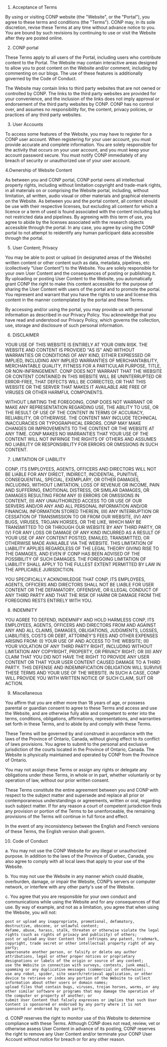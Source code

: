 
1. Acceptance of Terms

By using or visiting CONP website (the "Website", or the "Portal"), you agree to these terms and conditions (the "Terms").
CONP may, in its sole discretion, revise these Terms at any time without advance notice to you. You are bound by such revisions by continuing to use or visit the Website after they are posted online.

2. CONP portal 

These Terms apply to all users of the Portal, including users who contribute content to the Portal. The Website may contain interactive areas designed to allow you to post content on the Website and/or comment, including by commenting on our blogs. The use of these features is additionally governed by the Code of Conduct.

The Website may contain links to third party websites that are not owned or controlled by CONP. The links to the third party websites are provided for your convenience, and the inclusion of the links does not imply approval or endorsement of the third party websites by CONP. CONP has no control over, and assumes no responsibility for, the content, privacy policies, or practices of any third party websites.

3. User Accounts

To access some features of the Website, you may have to register for a CONP user account. When registering for your user account, you must provide accurate and complete information. You are solely responsible for the activity that occurs on your user account, and you must keep your account password secure. You must notify CONP immediately of any breach of security or unauthorized use of your user account.

4.Ownership of Website Content

As between you and CONP portal, CONP portal owns all intellectual property rights, including without limitation copyright and trade-mark rights, in all materials on or comprising the Website portal, including, without limitation, all written, audio visual or other materials and graphical elements on the Website. As between you and the portal content, all content should be use with their respective licenses, but excluding all content for which a licence or a term of used is found associated with the content including but not restricted data and pipelines. By agreeing with this term of use, you agree to abide by the licenses associated with the research objects accessible through the portal. In any case, you agree by using the CONP portal to not attempt to reidentify any human participant data accessible through the portal.

5. User Content; Privacy

You may be able to post or upload (in designated areas of the Website) written content or other content such as data, metadata, pipelines, etc (collectively "User Content") to the Website.  You are solely responsible for your own User Content and the consequences of posting or publishing it. By uploading or posting User Content to the Website, you automatically grant CONP the right to make this content accessible for the purpose of sharing the User Content with users of the portal and to promote the portal. You represent and warrant that you have the rights to use and license this content in the manner contemplated by the portal and these Terms.

By accessing and/or using the portal, you may provide us with personal information as described in our Privacy Policy. You acknowledge that you have read and understood our Privacy Policy, which governs the collection, use, storage and disclosure of such personal information.

6. DISCLAIMER

YOUR USE OF THIS WEBSITE IS ENTIRELY AT YOUR OWN RISK. THE WEBSITE AND CONTENT IS PROVIDED "AS IS" AND WITHOUT WARRANTIES OR CONDITIONS OF ANY KIND, EITHER EXPRESSED OR IMPLIED, INCLUDING ANY IMPLIED WARRANTIES OF MERCHANTABILITY, MERCHANTABLE QUALITY, FITNESS FOR A PARTICULAR PURPOSE, TITLE, OR NON-INFRINGEMENT. CONP DOES NOT WARRANT THAT THE WEBSITE OR CONTENT CONTAINED IN THIS WEBSITE WILL BE UNINTERRUPTED OR ERROR-FREE, THAT DEFECTS WILL BE CORRECTED, OR THAT THIS WEBSITE OR THE SERVER THAT MAKES IT AVAILABLE ARE FREE OF VIRUSES OR OTHER HARMFUL COMPONENTS.

WITHOUT LIMITING THE FOREGOING, CONP DOES NOT WARRANT OR MAKE ANY REPRESENTATION REGARDING USE, THE ABILITY TO USE, OR THE RESULT OF USE OF THE CONTENT IN TERMS OF ACCURACY, RELIABILITY, OR OTHERWISE. THE CONTENT MAY INCLUDE TECHNICAL INACCURACIES OR TYPOGRAPHICAL ERRORS. CONP MAY MAKE CHANGES OR IMPROVEMENTS TO THE CONTENT OR THE WEBSITE AT ANY TIME. CONP MAKES NO WARRANTIES THAT YOUR USE OF THE CONTENT WILL NOT INFRINGE THE RIGHTS OF OTHERS AND ASSUMES NO LIABILITY OR RESPONSIBILITY FOR ERRORS OR OMISSIONS IN SUCH CONTENT.

7. LIMITATION OF LIABILITY

CONP, ITS EMPLOYEES, AGENTS, OFFICERS AND DIRECTORS WILL NOT BE LIABLE FOR ANY DIRECT, INDIRECT, INCIDENTAL, PUNITIVE, CONSEQUENTIAL, SPECIAL, EXEMPLARY, OR OTHER DAMAGES, INCLUDING, WITHOUT LIMITATION, LOSS OF REVENUE OR INCOME, PAIN AND SUFFERING, EMOTIONAL DISTRESS, OR SIMILAR DAMAGES, OR DAMAGES RESULTING FROM ANY (I) ERRORS OR OMISSIONS IN CONTENT, (II) ANY UNAUTHORIZED ACCESS TO OR USE OF OUR SERVERS AND/OR ANY AND ALL PERSONAL INFORMATION AND/OR FINANCIAL INFORMATION STORED THEREIN, (III) ANY INTERRUPTION OR CESSATION OF TRANSMISSION TO OR FROM OUR WEBSITE, (IV) ANY BUGS, VIRUSES, TROJAN HORSES, OR THE LIKE, WHICH MAY BE TRANSMITTED TO OR THROUGH OUR WEBSITE BY ANY THIRD PARTY, OR (V) FOR ANY LOSS OR DAMAGE OF ANY KIND INCURRED AS A RESULT OF YOUR USE OF ANY CONTENT POSTED, EMAILED, TRANSMITTED, OR OTHERWISE MADE AVAILABLE VIA THE WEBSITE. THIS LIMITATION OF LIABILITY APPLIES REGARDLESS OF THE LEGAL THEORY GIVING RISE TO THE DAMAGES, AND EVEN IF CONP HAS BEEN ADVISED OF THE POSSIBILITY OF SUCH DAMAGES. THE FOREGOING LIMITATION OF LIABILITY SHALL APPLY TO THE FULLEST EXTENT PERMITTED BY LAW IN THE APPLICABLE JURISDICTION.

YOU SPECIFICALLY ACKNOWLEDGE THAT CONP, ITS EMPLOYEES, AGENTS, OFFICERS AND DIRECTORS SHALL NOT BE LIABLE FOR USER CONTENT OR THE DEFAMATORY, OFFENSIVE, OR ILLEGAL CONDUCT OF ANY THIRD PARTY AND THAT THE RISK OF HARM OR DAMAGE FROM THE FOREGOING RESTS ENTIRELY WITH YOU.

8. INDEMNITY

YOU AGREE TO DEFEND, INDEMNIFY AND HOLD HARMLESS CONP, ITS EMPLOYEES, AGENTS, OFFICERS AND DIRECTORS FROM AND AGAINST ANY AND ALL CLAIMS, DAMAGES, OBLIGATIONS, JUDGMENTS, LOSSES, LIABILITIES, COSTS OR DEBT, ATTORNEY'S FEES AND OTHER EXPENSES ARISING FROM: (I) YOUR USE OF AND ACCESS TO THE WEBSITE; (II) YOUR VIOLATION OF ANY THIRD PARTY RIGHT, INCLUDING WITHOUT LIMITATION ANY COPYRIGHT, PROPERTY, OR PRIVACY RIGHT; OR (III) ANY CLAIM THAT YOU DID NOT HAVE THE RIGHT TO PROVIDE ANY USER CONTENT OR THAT YOUR USER CONTENT CAUSED DAMAGE TO A THIRD PARTY. THIS DEFENSE AND INDEMNIFICATION OBLIGATION WILL SURVIVE THESE TERMS AND YOUR USE OF THE WEBSITE. IN SUCH A CASE, CONP WILL PROVIDE YOU WITH WRITTEN NOTICE OF SUCH CLAIM, SUIT OR ACTION.

9. Miscellaneous

You affirm that you are either more than 18 years of age, or possess parental or guardian consent to agree to these Terms and access and use the Website, and are otherwise fully able and competent to enter into the terms, conditions, obligations, affirmations, representations, and warranties set forth in these Terms, and to abide by and comply with these Terms.

These Terms will be governed by and construed in accordance with the laws of the Province of Ontario, Canada, without giving effect to its conflict of laws provisions. You agree to submit to the personal and exclusive jurisdiction of the courts located in the Province of Ontario, Canada. The Website is physically maintained and operated by CONP from the Province of Ontario.

You may not assign these Terms or assign any rights or delegate any obligations under these Terms, in whole or in part, whether voluntarily or by operation of law, without our prior written consent.

These Terms constitute the entire agreement between you and CONP with respect to the subject matter and supersede and replace all prior or contemporaneous understandings or agreements, written or oral, regarding such subject matter. If for any reason a court of competent jurisdiction finds any provision or portion of the Terms to be unenforceable, the remaining provisions of the Terms will continue in full force and effect.

In the event of any inconsistency between the English and French versions of these Terms, the English version shall govern.

10. Code of Conduct

a. You may not use the CONP Website for any illegal or unauthorized purpose. In addition to the laws of the Province of Quebec, Canada, you also agree to comply with all local laws that apply to your use of the Website.

b. You may not use the Website in any manner which could disable, overburden, damage, or impair the Website, CONP’s servers or computer network, or interfere with any other party's use of the Website.

c. You agree that you are responsible for your own conduct and communications while using the Website and for any consequences of that use. By way of example, and not as a limitation, you agree that when using the Website, you will not:

    post or upload any inappropriate, promotional, defamatory, destructive, obscene, or unlawful content;
    defame, abuse, harass, stalk, threaten or otherwise violate the legal rights (such as rights of privacy and publicity) of others;
    post or upload any User Content that infringes any patent, trademark, copyright, trade secret or other intellectual property right of any party;
    impersonate another person, or falsify or delete any author attributions, legal or other proper notices or proprietary designations or labels of the origin or source of any content;
    use the Website in connection with surveys, contests, junk email, spamming or any duplicative messages (commercial or otherwise);
    use any robot, spider, site search/retrieval application, or other device to retrieve or index any portion of the Website to collect information about other users or domain names;
    upload files that contain bugs, viruses, trojan horses, worms, or any other similar software or programs that may damage the operation of the computer or property of another; or
    submit User Content that falsely expresses or implies that such User Content is sponsored or endorsed by any party where it is not sponsored or endorsed by such party.

d. CONP reserves the right to monitor use of this Website to determine compliance with these Terms. Although CONP does not read, review, vet or otherwise assess User Content in advance of its posting, CONP reserves the right to remove any User Content and/or terminate your CONP User Account without notice for breach or for any other reason.

